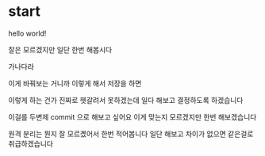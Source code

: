 # start

hello world!

잘은 모르겠지만 일단 한번 해봅시다

가나다라 

이게 바꿔보는 거니까 이렇게 해서 저장을 하면

이렇게 하는 건가 진짜로 헷갈려서 못하겠는데 일다 해보고 결정하도록 하겠습니다

이걸를 두변제 commit 으로 해보고 싶어요 이게 맞는지 모르겠지만 한번 해보겠습니다

원격 분리는 뭔지 잘 모르곘어서 한번 적어봅니다 일단 해보고 차이가 없으면 같은걸로 취급하겠습니다
